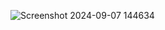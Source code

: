 ![Screenshot 2024-09-07 144634](https://github.com/user-attachments/assets/84cc920d-5bdc-4c1b-aa3a-d509a572bc8c)
